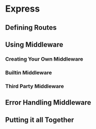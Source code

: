 # Express


## Defining Routes


## Using Middleware


### Creating Your Own Middleware


### Builtin Middleware


### Third Party Middleware


## Error Handling Middleware


## Putting it all Together